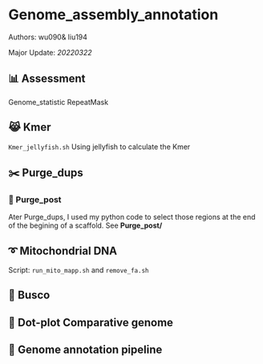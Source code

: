 # Genome_assembly_annotation

Authors: wu090& liu194

Major Update: *20220322*

## :bar_chart: Assessment

Genome_statistic
RepeatMask

## :joy_cat: Kmer
`Kmer_jellyfish.sh` Using jellyfish to calculate the Kmer

## :scissors: Purge_dups

### :guitar: Purge_post

Ater Purge_dups, I used my python code to select those regions at the end of the begining of a scaffold. 
See **Purge_post/**  

## :curly_loop: Mitochondrial DNA

Script: `run_mito_mapp.sh` and `remove_fa.sh`

## :pushpin: Busco

## :triangular_ruler: Dot-plot Comparative genome

## :trumpet: Genome annotation pipeline


